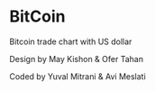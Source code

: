 BitCoin
=======

Bitcoin trade chart with US dollar

Design by May Kishon & Ofer Tahan

Coded by Yuval Mitrani & Avi Meslati
